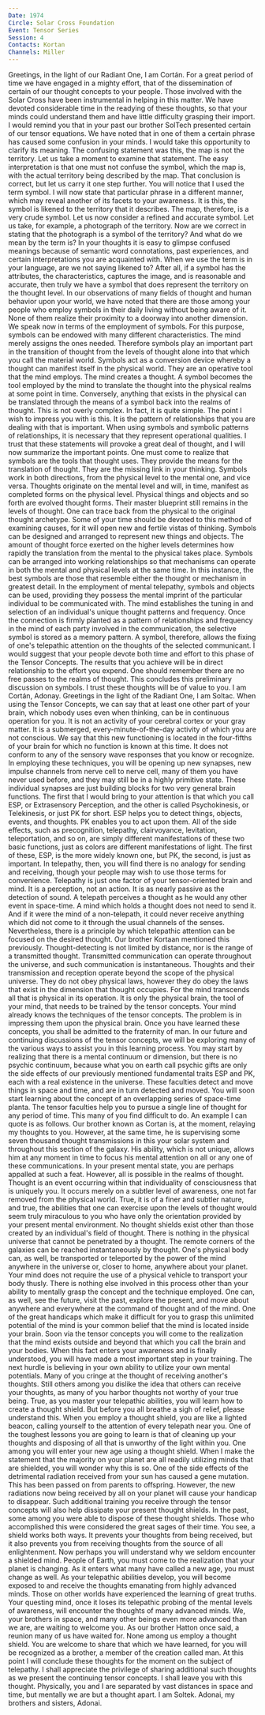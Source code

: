 ```yaml
---
Date: 1974
Circle: Solar Cross Foundation
Event: Tensor Series
Session: 4
Contacts: Kortan
Channels: Miller
---
```

Greetings, in the light of our Radiant One, I am Cortán. For a great period of time we have engaged in a mighty effort, that of the dissemination of certain of our thought concepts to your people. Those involved with the Solar Cross have been instrumental in helping in this matter. We have devoted considerable time in the readying of these thoughts, so that your minds could understand them and have little difficulty grasping their import. I would remind you that in your past our brother SolTech presented certain of our tensor equations. We have noted that in one of them a certain phrase has caused some confusion in your minds. I would take this opportunity to clarify its meaning. The confusing statement was this, the map is not the territory. Let us take a moment to examine that statement. The easy interpretation is that one must not confuse the symbol, which the map is, with the actual territory being described by the map. That conclusion is correct, but let us carry it one step further. You will notice that I used the term symbol. I will now state that particular phrase in a different manner, which may reveal another of its facets to your awareness. It is this, the symbol is likened to the territory that it describes. The map, therefore, is a very crude symbol. Let us now consider a refined and accurate symbol. Let us take, for example, a photograph of the territory. Now are we correct in stating that the photograph is a symbol of the territory? And what do we mean by the term is? In your thoughts it is easy to glimpse confused meanings because of semantic word connotations, past experiences, and certain interpretations you are acquainted with. When we use the term is in your language, are we not saying likened to? After all, if a symbol has the attributes, the characteristics, captures the image, and is reasonable and accurate, then truly we have a symbol that does represent the territory on the thought level. In our observations of many fields of thought and human behavior upon your world, we have noted that there are those among your people who employ symbols in their daily living without being aware of it. None of them realize their proximity to a doorway into another dimension. We speak now in terms of the employment of symbols. For this purpose, symbols can be endowed with many different characteristics. The mind merely assigns the ones needed. Therefore symbols play an important part in the transition of thought from the levels of thought alone into that which you call the material world. Symbols act as a conversion device whereby a thought can manifest itself in the physical world. They are an operative tool that the mind employs. The mind creates a thought. A symbol becomes the tool employed by the mind to translate the thought into the physical realms at some point in time. Conversely, anything that exists in the physical can be translated through the means of a symbol back into the realms of thought. This is not overly complex. In fact, it is quite simple. The point I wish to impress you with is this. It is the pattern of relationships that you are dealing with that is important. When using symbols and symbolic patterns of relationships, it is necessary that they represent operational qualities. I trust that these statements will provoke a great deal of thought, and I will now summarize the important points. One must come to realize that symbols are the tools that thought uses. They provide the means for the translation of thought. They are the missing link in your thinking. Symbols work in both directions, from the physical level to the mental one, and vice versa. Thoughts originate on the mental level and will, in time, manifest as completed forms on the physical level. Physical things and objects and so forth are evolved thought forms. Their master blueprint still remains in the levels of thought. One can trace back from the physical to the original thought archetype. Some of your time should be devoted to this method of examining causes, for it will open new and fertile vistas of thinking. Symbols can be designed and arranged to represent new things and objects. The amount of thought force exerted on the higher levels determines how rapidly the translation from the mental to the physical takes place. Symbols can be arranged into working relationships so that mechanisms can operate in both the mental and physical levels at the same time. In this instance, the best symbols are those that resemble either the thought or mechanism in greatest detail. In the employment of mental telepathy, symbols and objects can be used, providing they possess the mental imprint of the particular individual to be communicated with. The mind establishes the tuning in and selection of an individual's unique thought patterns and frequency. Once the connection is firmly planted as a pattern of relationships and frequency in the mind of each party involved in the communication, the selective symbol is stored as a memory pattern. A symbol, therefore, allows the fixing of one's telepathic attention on the thoughts of the selected communicant. I would suggest that your people devote both time and effort to this phase of the Tensor Concepts. The results that you achieve will be in direct relationship to the effort you expend. One should remember there are no free passes to the realms of thought. This concludes this preliminary discussion on symbols. I trust these thoughts will be of value to you. I am Cortán, Adonay. Greetings in the light of the Radiant One, I am Soltac. When using the Tensor Concepts, we can say that at least one other part of your brain, which nobody uses even when thinking, can be in continuous operation for you. It is not an activity of your cerebral cortex or your gray matter. It is a submerged, every-minute-of-the-day activity of which you are not conscious. We say that this new functioning is located in the four-fifths of your brain for which no function is known at this time. It does not conform to any of the sensory wave responses that you know or recognize. In employing these techniques, you will be opening up new synapses, new impulse channels from nerve cell to nerve cell, many of them you have never used before, and they may still be in a highly primitive state. These individual synapses are just building blocks for two very general brain functions. The first that I would bring to your attention is that which you call ESP, or Extrasensory Perception, and the other is called Psychokinesis, or Telekinesis, or just PK for short. ESP helps you to detect things, objects, events, and thoughts. PK enables you to act upon them. All of the side effects, such as precognition, telepathy, clairvoyance, levitation, teleportation, and so on, are simply different manifestations of these two basic functions, just as colors are different manifestations of light. The first of these, ESP, is the more widely known one, but PK, the second, is just as important. In telepathy, then, you will find there is no analogy for sending and receiving, though your people may wish to use those terms for convenience. Telepathy is just one factor of your tensor-oriented brain and mind. It is a perception, not an action. It is as nearly passive as the detection of sound. A telepath perceives a thought as he would any other event in space-time. A mind which holds a thought does not need to send it. And if it were the mind of a non-telepath, it could never receive anything which did not come to it through the usual channels of the senses. Nevertheless, there is a principle by which telepathic attention can be focused on the desired thought. Our brother Kortaan mentioned this previously. Thought-detecting is not limited by distance, nor is the range of a transmitted thought. Transmitted communication can operate throughout the universe, and such communication is instantaneous. Thoughts and their transmission and reception operate beyond the scope of the physical universe. They do not obey physical laws, however they do obey the laws that exist in the dimension that thought occupies. For the mind transcends all that is physical in its operation. It is only the physical brain, the tool of your mind, that needs to be trained by the tensor concepts. Your mind already knows the techniques of the tensor concepts. The problem is in impressing them upon the physical brain. Once you have learned these concepts, you shall be admitted to the fraternity of man. In our future and continuing discussions of the tensor concepts, we will be exploring many of the various ways to assist you in this learning process. You may start by realizing that there is a mental continuum or dimension, but there is no psychic continuum, because what you on earth call psychic gifts are only the side effects of our previously mentioned fundamental traits ESP and PK, each with a real existence in the universe. These faculties detect and move things in space and time, and are in turn detected and moved. You will soon start learning about the concept of an overlapping series of space-time planta. The tensor faculties help you to pursue a single line of thought for any period of time. This many of you find difficult to do. An example I can quote is as follows. Our brother known as Cortan is, at the moment, relaying my thoughts to you. However, at the same time, he is supervising some seven thousand thought transmissions in this your solar system and throughout this section of the galaxy. His ability, which is not unique, allows him at any moment in time to focus his mental attention on all or any one of these communications. In your present mental state, you are perhaps appalled at such a feat. However, all is possible in the realms of thought. Thought is an event occurring within that individuality of consciousness that is uniquely you. It occurs merely on a subtler level of awareness, one not far removed from the physical world. True, it is of a finer and subtler nature, and true, the abilities that one can exercise upon the levels of thought would seem truly miraculous to you who have only the orientation provided by your present mental environment. No thought shields exist other than those created by an individual's field of thought. There is nothing in the physical universe that cannot be penetrated by a thought. The remote corners of the galaxies can be reached instantaneously by thought. One's physical body can, as well, be transported or teleported by the power of the mind anywhere in the universe or, closer to home, anywhere about your planet. Your mind does not require the use of a physical vehicle to transport your body thusly. There is nothing else involved in this process other than your ability to mentally grasp the concept and the technique employed. One can, as well, see the future, visit the past, explore the present, and move about anywhere and everywhere at the command of thought and of the mind. One of the great handicaps which make it difficult for you to grasp this unlimited potential of the mind is your common belief that the mind is located inside your brain. Soon via the tensor concepts you will come to the realization that the mind exists outside and beyond that which you call the brain and your bodies. When this fact enters your awareness and is finally understood, you will have made a most important step in your training. The next hurdle is believing in your own ability to utilize your own mental potentials. Many of you cringe at the thought of receiving another's thoughts. Still others among you dislike the idea that others can receive your thoughts, as many of you harbor thoughts not worthy of your true being. True, as you master your telepathic abilities, you will learn how to create a thought shield. But before you all breathe a sigh of relief, please understand this. When you employ a thought shield, you are like a lighted beacon, calling yourself to the attention of every telepath near you. One of the toughest lessons you are going to learn is that of cleaning up your thoughts and disposing of all that is unworthy of the light within you. One among you will enter your new age using a thought shield. When I make the statement that the majority on your planet are all readily utilizing minds that are shielded, you will wonder why this is so. One of the side effects of the detrimental radiation received from your sun has caused a gene mutation. This has been passed on from parents to offspring. However, the new radiations now being received by all on your planet will cause your handicap to disappear. Such additional training you receive through the tensor concepts will also help dissipate your present thought shields. In the past, some among you were able to dispose of these thought shields. Those who accomplished this were considered the great sages of their time. You see, a shield works both ways. It prevents your thoughts from being received, but it also prevents you from receiving thoughts from the source of all enlightenment. Now perhaps you will understand why we seldom encounter a shielded mind. People of Earth, you must come to the realization that your planet is changing. As it enters what many have called a new age, you must change as well. As your telepathic abilities develop, you will become exposed to and receive the thoughts emanating from highly advanced minds. Those on other worlds have experienced the learning of great truths. Your questing mind, once it loses its telepathic probing of the mental levels of awareness, will encounter the thoughts of many advanced minds. We, your brothers in space, and many other beings even more advanced than we are, are waiting to welcome you. As our brother Hatton once said, a reunion many of us have waited for. None among us employ a thought shield. You are welcome to share that which we have learned, for you will be recognized as a brother, a member of the creation called man. At this point I will conclude these thoughts for the moment on the subject of telepathy. I shall appreciate the privilege of sharing additional such thoughts as we present the continuing tensor concepts. I shall leave you with this thought. Physically, you and I are separated by vast distances in space and time, but mentally we are but a thought apart. I am Soltek. Adonai, my brothers and sisters, Adonai.